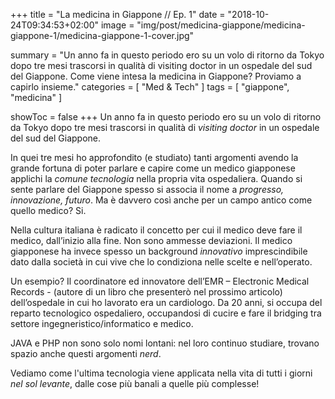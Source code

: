 +++
title = "La medicina in Giappone // Ep. 1"
date = "2018-10-24T09:34:53+02:00"
image = "img/post/medicina-giappone/medicina-giappone-1/medicina-giappone-1-cover.jpg"

summary = "Un anno fa in questo periodo ero su un volo di ritorno da Tokyo dopo tre mesi trascorsi in qualità di visiting doctor in un ospedale del sud del Giappone. Come viene intesa la medicina in Giappone? Proviamo a capirlo insieme."
categories = [ "Med & Tech" ]
tags = [ "giappone", "medicina" ]

showToc = false
+++
Un anno fa in questo
periodo ero su un volo di ritorno da Tokyo dopo tre mesi trascorsi in qualità di _visiting doctor_ in un ospedale del sud del Giappone.

In quei tre mesi ho approfondito (e studiato) tanti argomenti avendo la grande fortuna di poter parlare e capire come un medico giapponese
applichi la _comune tecnologia_ nella propria vita ospedaliera. Quando si sente parlare del Giappone spesso si associa il nome a _progresso,
innovazione, futuro_.
Ma è davvero così anche per un campo antico come quello medico? Si.

Nella cultura italiana è radicato il concetto per cui il medico deve fare il medico, dall’inizio alla fine. Non sono ammesse deviazioni.
Il medico giapponese ha invece spesso un background _innovativo_ imprescindibile
dato dalla società in cui vive che lo condiziona nelle scelte e nell’operato.

Un esempio? Il coordinatore ed innovatore dell’EMR – Electronic Medical Records - (autore di un libro che presenterò nel prossimo articolo) dell’ospedale in cui ho lavorato era un cardiologo.
Da 20 anni, si occupa del reparto tecnologico ospedaliero, occupandosi di cucire e fare il bridging tra settore ingegneristico/informatico e medico.

JAVA e PHP non sono solo nomi lontani: nel loro continuo studiare, trovano spazio anche questi argomenti _nerd_.

Vediamo come l'ultima tecnologia viene applicata nella vita di tutti i giorni _nel sol levante_, dalle cose più banali a quelle più complesse!